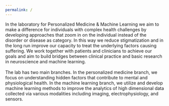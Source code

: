 ```yaml
---
permalink: /
---
```

In the laboratory for Personalized Medicine & Machine Learning we aim to make a difference for individuals with complex health challenges by developing approaches that zoom in on the individual instead of the disorder or disease as category. In this way we reduce stigmatization and in the long run improve our capacity to treat the underlying factors causing suffering. We work together with patients and clinicians to achieve our goals and aim to build bridges between clinical practice and basic research in neuroscience and machine learning.
<br>
<br>
The lab has two main branches. In the personalized medicine branch, we focus on understanding hidden factors that contribute to mental and physiological health. In the machine learning branch, we utilize and develop machine learning methods to improve the analytics of high dimensional data collected via various modalities including imaging, electrophysiology, and sensors.
